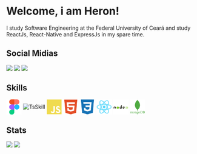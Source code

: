 # Welcome, i am Heron!
I study Software Engineering at the Federal University of Ceará and study ReactJs, React-Native and ExpressJs in my spare time.

## Social Midias
<a href="https://www.linkedin.com/in/heronrodrigues/">
<img src="https://img.shields.io/badge/LinkedIn-0077B5?style=for-the-badge&logo=linkedin&logoColor=white" target="_blank"></a>
<a href="https://www.instagram.com/szheron/">
<img src="https://img.shields.io/badge/Instagram-E4405F?style=for-the-badge&logo=instagram&logoColor=white" target="_blank"></a>
<a href="mailto: contatoheron.dev@gmail.com">
<img src="https://img.shields.io/badge/Gmail-D14836?style=for-the-badge&logo=gmail&logoColor=white" target="_blank"></a>

## Skills
<div>
  <img align="center" alt="FigmanSkill" height="40" width="40" src="https://raw.githubusercontent.com/devicons/devicon/master/icons/figma/figma-original.svg"/>
  <img align="center" alt="TsSkill" height="40" width="40" src="https://cdn.jsdelivr.net/gh/devicons/devicon/icons/typescript/typescript-plain.svg"/>
  <img align="center" alt="JsSkill" height="40" width="40" src="https://raw.githubusercontent.com/devicons/devicon/master/icons/javascript/javascript-plain.svg"/>
  <img align="center" alt="HTMLSkill" height="40" width="40" src="https://raw.githubusercontent.com/devicons/devicon/master/icons/html5/html5-plain.svg"/>
  <img align="center" alt="CSSSkill" height="40" width="40" src="https://raw.githubusercontent.com/devicons/devicon/master/icons/css3/css3-plain.svg"/>
  <img align="center" alt="ReactSkill" height="40" width="40" src="https://raw.githubusercontent.com/devicons/devicon/master/icons/react/react-original.svg"/>
  <img align="center" alt="NodeJsSkill" height="40" width="40" src="https://raw.githubusercontent.com/devicons/devicon/master/icons/nodejs/nodejs-original-wordmark.svg"/>
  <img align="center" alt="MongoDBSkill" height="40" width="40" src="https://raw.githubusercontent.com/devicons/devicon/master/icons/mongodb/mongodb-plain-wordmark.svg"/>
</div>

## Stats
<div>
  <img height="180em" src="https://github-readme-stats.vercel.app/api?username=szHeron&show_icons=true&theme=radical&include_all_commits=true&count_private=true"/>
  <img height="180em" src="https://github-readme-stats.vercel.app/api/top-langs/?username=szHeron&layout=compact&langs_count=16&theme=radical"/>
</div>
